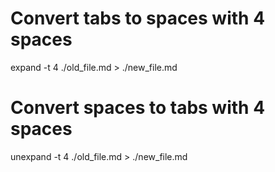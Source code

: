 # Convert tabs to spaces with 4 spaces
expand -t 4 ./old_file.md > ./new_file.md 

# Convert spaces to tabs with 4 spaces
unexpand -t 4 ./old_file.md > ./new_file.md
